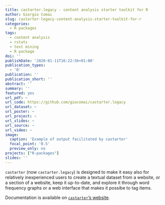 ```yaml
---
title: castarter.legacy - content analysis starter toolkit for R
author: Giorgio Comai
slug: castarter-legacy-content-analysis-starter-toolkit-for-r
categories:
  - R packages
tags:
  - content analysis
  - rstats
  - text mining
  - R package
doi: ''
publishDate: '2020-01-11T16:22:56+01:00'
publication_types:
  - '0'
publication: ''
publication_short: ''
abstract: ''
summary: ''
featured: yes
url_pdf: ~
url_code: https://github.com/giocomai/castarter.legacy
url_dataset: ~
url_poster: ~
url_project: ~
url_slides: ~
url_source: ~
url_video: ~
image:
  caption: 'Example of output facilitated by castarter'
  focal_point: '0.5'
  preview_only: no
projects: ["R-packages"]
slides: ''
---
```


`castarter` (now `castarter.legacy`) is designed to make it easy also for relatively inexperienced users to create a textual dataset from a website, or a section of a website, keep it up-to-date, and explore it through word frequency graphs or a web interface that makes it possibe to tag items.

Documentation is available on [`castarter`’s website](https://giocomai.github.io/castarter).
